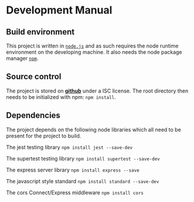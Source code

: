 # Development Manual

## Build environment

This project is written in [`node.js`](https://nodejs.org/en/) and as such requires the node runtime environment on the developing machine. It also needs the node package manager [`npm`](https://www.npmjs.com/get-npm).

## Source control

The project is stored on [**github**](https://github.com/KuwtC/TicTacToe/) under a ISC license. The root directory then needs to be initialized with npm: `npm install`.

## Dependencies

The project depends on the following node libraries which all need to be present for the project to build.

The jest testing library `npm install jest --save-dev`

The supertest testing library `npm install supertest --save-dev`

The express server library `npm install express --save`

The javascript style standard `npm install standard --save-dev`

The cors Connect/Express middleware `npm install cors`
